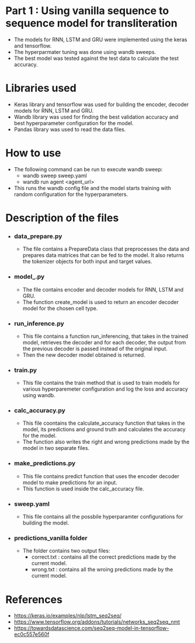 # Part 1 : Using vanilla sequence to sequence model for transliteration

* The models for RNN, LSTM and GRU were implemented using the keras and tensorflow.
* The hyperparmater tuning was done using wandb sweeps.
* The best model was tested against the test data to calculate the test accuracy.

# Libraries used

* Keras library and tensorflow was used for building the encoder, decoder models for RNN, LSTM and GRU.
* Wandb library was used for finding the best validation accuracy and best hyperparameter configuration for the model.
* Pandas library was used to read the data files.

# How to use
* The following command can be run to execute wandb sweep:
    * wandb sweep sweep.yaml
    * wandb run agent <agent_url>
* This runs the wandb config file and the model starts training with random configuration for the hyperparameters.

# Description of the files

* ### data_prepare.py 
    * The file contains a PrepareData class that preprocesses the data and prepares data matrices that can be fed to the model. It also returns the tokenizer objects for both input and target values.
* ### model_.py
    * The file contains encoder and decoder models for RNN, LSTM and GRU.
    * The function create_model is used to return an encoder decoder model for the chosen cell type.
* ### run_inference.py
    * This file contains a function run_inferencing, that takes in the trained model, retrieves the decoder and for each decoder, the output from the previous decoder is passed instead of the original input.
    * Then the new decoder model obtained is returned.
* ### train.py
    * This file contains the train method that is used to train models for various hyperparemeter configuration and log the loss and accuracy using wandb.
* ### calc_accuracy.py
    * This file coontains the calculate_accuracy function that takes in the model, its predictions and ground truth and calculates the accuracy for the model.
    * The function also writes the right and wrong predictions made by the model in two separate files.
* ### make_predictions.py
    * This file contains predict function that uses the encoder decoder model to make predictions for an input.
    * This function is used inside the calc_accuracy file.

* ### sweep.yaml
    * This file contains all the possbile hyperparamter configurations for building the model.
* ### predictions_vanilla folder
    * The folder contains two output files:
        * correct.txt : contains all the correct predictions made by the current model.
        * wrong.txt : contains all the wroing predictions made by the current model.

# References

* https://keras.io/examples/nlp/lstm_seq2seq/
* https://www.tensorflow.org/addons/tutorials/networks_seq2seq_nmt
* https://towardsdatascience.com/seq2seq-model-in-tensorflow-ec0c557e560f

